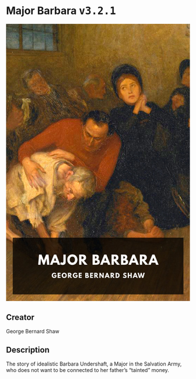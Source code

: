 
# Major Barbara <kbd>v3.2.1</kbd>

<center>
  <img src="./cover-1024.jpg"/>
</center>

## Creator
George Bernard Shaw

## Description
The story of idealistic Barbara Undershaft, a Major in the Salvation Army, who does not want to be connected to her father’s “tainted” money.

